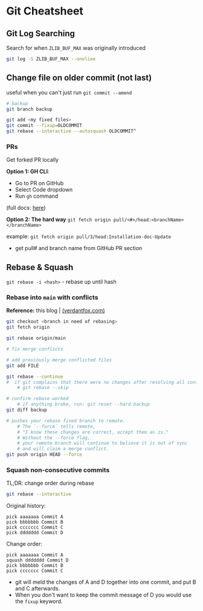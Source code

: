 # Git Cheatsheet

## Git Log Searching

Search for when `ZLIB_BUF_MAX` was originally introduced

```bash
git log -S ZLIB_BUF_MAX --oneline
```

## Change file on older commit (not last)

useful when you can't just run `git commit --amend`

```bash
# backup
git branch backup

git add <my fixed files>
git commit --fixup=OLDCOMMIT
git rebase --interactive --autosquash OLDCOMMIT^
```

### PRs

Get forked PR locally

**Option 1: GH CLI**:

- Go to PR on GitHub
- Select Code dropdown
- Run `gh` command

(full docs: [here](https://docs.github.com/en/pull-requests/collaborating-with-pull-requests/reviewing-changes-in-pull-requests/checking-out-pull-requests-locally))

**Option 2: The hard way**
`git fetch origin pull/<#>/head:<branchName></branchName>`

example: `git fetch origin pull/3/head:Installation-doc-Update`

- get pull# and branch name from GitHub PR section

## Rebase & Squash

`git rebase -i <hash>` - rebase up until hash

### Rebase into `main` with conflicts

**Reference:** this blog | [(verdantfox.com)](https://verdantfox.com/blog/how-to-git-rebase-mainmaster-onto-your-feature-branch-even-with-merge-conflicts)

```bash
git checkout <branch in need of rebasing>
git fetch origin

git rebase origin/main

# fix merge conflicts

# add previously merge conflicted files
git add FILE

git rebase --continue
#  if git complains that there were no changes after resolving all conflicts, run:
    # git rebase --skip

# confirm rebase worked
    # if anything broke, run: git reset --hard backup
git diff backup

# pushes your rebase fixed branch to remote.
    # The `--force` tells remote,
    # "I know these changes are correct, accept them as is."
    # Without the --force flag,
    # your remote branch will continue to believe it is out of sync
    # and will claim a merge conflict.
git push origin HEAD --force
```

### Squash non-consecutive commits

TL;DR: change order during rebase

```bash
git rebase --interactive
```

Original history:

```git
pick aaaaaaa Commit A
pick bbbbbbb Commit B
pick ccccccc Commit C
pick ddddddd Commit D
```

Change order:

```git
pick aaaaaaa Commit A
squash ddddddd Commit D
pick bbbbbbb Commit B
pick ccccccc Commit C
```

- git will meld the changes of A and D together into one commit, and put B and C afterwards.
- When you don't want to keep the commit message of D you would use the `fixup` keyword.
